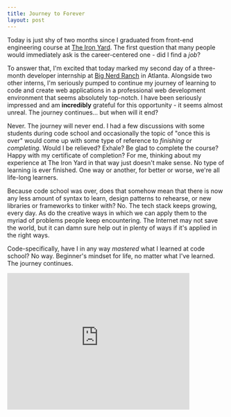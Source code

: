 ```yaml
---
title: Journey to Forever
layout: post
---
```

Today is just shy of two months since I graduated from front-end engineering course at [The Iron Yard](http://www.theironyard.com).  The first question that many people would immediately ask is the career-centered one - did I find a *job*?  

To answer that, I'm excited that today marked my second day of a three-month developer internship at [Big Nerd Ranch](http://www.bignerdranch.com) in Atlanta.  Alongside two other interns, I'm seriously pumped to continue my journey of learning to code and create web applications in a professional web development environment that seems absolutely top-notch.  I have been seriously impressed and am **incredibly** grateful for this opportunity - it seems almost unreal.  The journey continues... but when will it end?

Never.  The journey will never end.  I had a few discussions with some students during code school and occasionally the topic of "once this is over" would come up with some type of reference to *finishing* or *completing*.  Would I be relieved?  Exhale? Be glad to complete the course?  Happy with my certificate of completion? For me, thinking about my experience at The Iron Yard in that way just doesn't make sense.  No type of learning is ever finished.  One way or another, for better or worse, we're all life-long learners.

Because code school was over, does that somehow mean that there is now any less amount of syntax to learn, design patterns to rehearse, or new libraries or frameworks to tinker with? No.  The tech stack keeps growing, every day.  As do the creative ways in which we can apply them to the myriad of problems people keep encountering.  The Internet may not save the world, but it can damn sure help out in plenty of ways if it's applied in the right ways.

Code-specifically, have I in any way *mastered* what I learned at code school?  No way.  Beginner's mindset for life, no matter what I've learned.  The journey continues.   

<iframe width="420" height="315" src="https://www.youtube.com/embed/Rjlo5ZmWicY" frameborder="0" allowfullscreen></iframe>
